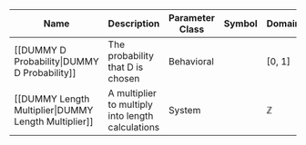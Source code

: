 | Name | Description | Parameter Class | Symbol | Domain |
| --- | --- | --- | --- | --- |
|[[DUMMY D Probability\|DUMMY D Probability]]|The probability that D is chosen|Behavioral||[0, 1]|
|[[DUMMY Length Multiplier\|DUMMY Length Multiplier]]|A multiplier to multiply into length calculations|System||$\mathbb{Z}$|
